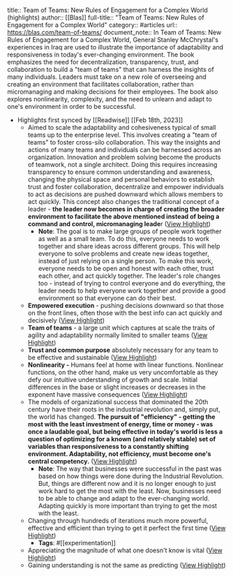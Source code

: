 title:: Team of Teams: New Rules of Engagement for a Complex World (highlights)
author:: [[Blas]]
full-title:: "Team of Teams: New Rules of Engagement for a Complex World"
category:: #articles
url:: https://blas.com/team-of-teams/
document_note:: In Team of Teams: New Rules of Engagement for a Complex World, General Stanley McChrystal's experiences in Iraq are used to illustrate the importance of adaptability and responsiveness in today's ever-changing environment. The book emphasizes the need for decentralization, transparency, trust, and collaboration to build a "team of teams" that can harness the insights of many individuals. Leaders must take on a new role of overseeing and creating an environment that facilitates collaboration, rather than micromanaging and making decisions for their employees. The book also explores nonlinearity, complexity, and the need to unlearn and adapt to one's environment in order to be successful.

- Highlights first synced by [[Readwise]] [[Feb 18th, 2023]]
	- Aimed to scale the adaptability and cohesiveness typical of small teams up to the enterprise level. This involves creating a "team of teams" to foster cross-silo collaboration. This way the insights and actions of many teams and individuals can be harnessed across an organization. Innovation and problem solving become the products of teamwork, not a single architect. Doing this requires increasing transparency to ensure common understanding and awareness, changing the physical space and personal behaviors to establish trust and foster collaboration, decentralize and empower individuals to act as decisions are pushed downward which allows members to act quickly. This concept also changes the traditional concept of a leader - **the leader now becomes in charge of creating the broader environment to facilitate the above mentioned instead of being a command and control, micromanaging leade**r ([View Highlight](https://read.readwise.io/read/01gsj0v3cfq4tqq1rak725evap))
		- **Note**: The goal is to make large groups of people work together as well as a small team. To do this, everyone needs to work together and share ideas across different groups. This will help everyone to solve problems and create new ideas together, instead of just relying on a single person. To make this work, everyone needs to be open and honest with each other, trust each other, and act quickly together. The leader's role changes too - instead of trying to control everyone and do everything, the leader needs to help everyone work together and provide a good environment so that everyone can do their best.
	- **Empowered execution** - pushing decisions downward so that those on the front lines, often those with the best info can act quickly and decisively ([View Highlight](https://read.readwise.io/read/01gsj0tvfp9arsw7de2de38vam))
	- **Team of teams** - a large unit which captures at scale the traits of agility and adaptability normally limited to smaller teams ([View Highlight](https://read.readwise.io/read/01gsj0tr9tzwf6wm62st15pt6a))
	- **Trust and common purpose** absolutely necessary for any team to be effective and sustainable ([View Highlight](https://read.readwise.io/read/01gsj0tkx4t8v4bt2bcz0vd0fg))
	- **Nonlinearity -** Humans feel at home with linear functions. Nonlinear functions, on the other hand, make us very uncomfortable as they defy our intuitive understanding of growth and scale. Initial differences in the base or slight increases or decreases in the exponent have massive consequences ([View Highlight](https://read.readwise.io/read/01gsj0rj9wfva4110kk0gynj2a))
	- The models of organizational success that dominated the 20th century have their roots in the industrial revolution and, simply put, the world has changed. **The pursuit of "efficiency" - getting the most with the least investment of energy, time or money - was once a laudable goal, but being effective in today's world is less a question of optimizing for a known (and relatively stable) set of variables than responsiveness to a constantly shifting environment. Adaptability, not efficiency, must become one's central competency.** ([View Highlight](https://read.readwise.io/read/01gsj0s05dq5hgszs9gjp2kn3r))
		- **Note**: The way that businesses were successful in the past was based on how things were done during the Industrial Revolution. But, things are different now and it is no longer enough to just work hard to get the most with the least. Now, businesses need to be able to change and adapt to the ever-changing world. Adapting quickly is more important than trying to get the most with the least.
	- Changing through hundreds of iterations much more powerful, effective and efficient than trying to get it perfect the first time ([View Highlight](https://read.readwise.io/read/01gsj0sdgqmpj1kphdm2xpyztd))
		- **Tags**: #[[experimentation]]
	- Appreciating the magnitude of what one doesn't know is vital ([View Highlight](https://read.readwise.io/read/01gsj0t8wz450xv00677t3krxg))
	- Gaining understanding is not the same as predicting ([View Highlight](https://read.readwise.io/read/01gsj0sxpybzb3phm4ghkbqszj))